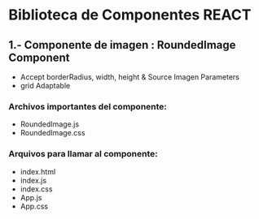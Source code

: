 # Biblioteca de Componentes REACT

## 1.- Componente de imagen : RoundedImage Component
- Accept borderRadius, width, height & Source Imagen Parameters
- grid Adaptable

### Archivos importantes del componente:
- RoundedImage.js
- RoundedImage.css

### Arquivos para llamar al componente:
- index.html
- index.js
- index.css
- App.js
- App.css


